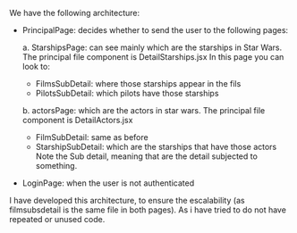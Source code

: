 We have the following architecture:
- PrincipalPage: decides whether to send the user to the following pages:
    
    a. StarshipsPage: can see mainly which are the starships in Star Wars. The principal file component is DetailStarships.jsx
    In this page you can look to:
    - FilmsSubDetail: where those starships appear in the fils
    - PilotsSubDetail: which pilots have those starships
    
    b. actorsPage: which are the actors in star wars. The principal file component is DetailActors.jsx
    - FilmSubDetail: same as before
    - StarshipSubDetail: which are the starships that have those actors
    Note the Sub detail, meaning that are the detail subjected to something.
- LoginPage: when the user is not authenticated

I have developed this architecture, to ensure the escalability (as filmsubsdetail is the same file in both pages). As i have tried to do not have repeated or unused code. 
